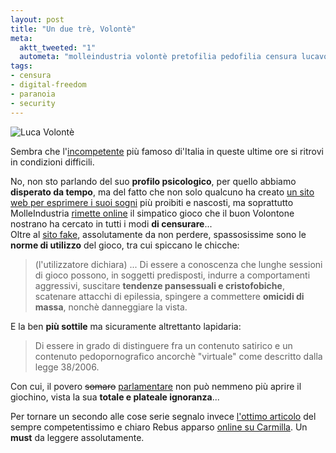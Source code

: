```yaml
--- 
layout: post
title: "Un due trè, Volontè"
meta: 
  aktt_tweeted: "1"
  autometa: "molleindustria volontè pretofilia pedofilia censura lucavolonte.eu"
tags: 
- censura
- digital-freedom
- paranoia
- security
---
```

![Luca Volontè](http://www.lastknight.com/download//20070705_volonta.jpg)

Sembra che l'[incompetente](http://www.luca-volonte.it) più famoso di'Italia in queste ultime ore si ritrovi in condizioni difficili.  
  
No, non sto parlando del suo **profilo psicologico**, per quello abbiamo **disperato da tempo**, ma del fatto che non solo qualcuno ha creato [un sito web per esprimere i suoi sogni](http://www.lucavolonte.eu/) più proibiti e nascosti, ma soprattutto MolleIndustria [rimette online](http://www.molleindustria.org/operazione-pretofilia.html) il simpatico gioco che il buon Volontone nostrano ha cercato in tutti i modi **di censurare**...  
Oltre al [sito fake](http://www.lucavolonte.eu), assolutamente da non perdere, spassosissime sono le **norme di utilizzo** del gioco, tra cui spiccano le chicche:

>  (l'utilizzatore dichiara) ... Di essere a conoscenza che lunghe sessioni di gioco possono, in soggetti predisposti, indurre a comportamenti aggressivi, suscitare **tendenze pansessuali e cristofobiche**, scatenare attacchi di epilessia, spingere a commettere **omicidi di massa**, nonchè danneggiare la vista.  
  
E la ben **più sottile** ma sicuramente altrettanto lapidaria:  
  
>  Di essere in grado di distinguere fra un contenuto satirico e un contenuto pedopornografico ancorchè "virtuale" come descritto dalla legge 38/2006.  
  
Con cui, il povero <s>somaro</s> [parlamentare](http://www.lucavolonte.eu) non può nemmeno più aprire il giochino, vista la sua **totale e plateale ignoranza**...  
  
Per tornare un secondo alle cose serie segnalo invece [l'ottimo articolo](http://www.carmillaonline.com/archives/2007/07/002298.html) del sempre competentissimo e chiaro Rebus apparso [online su Carmilla](http://www.carmillaonline.com/archives/2007/07/002298.html). Un **must** da leggere assolutamente.   

